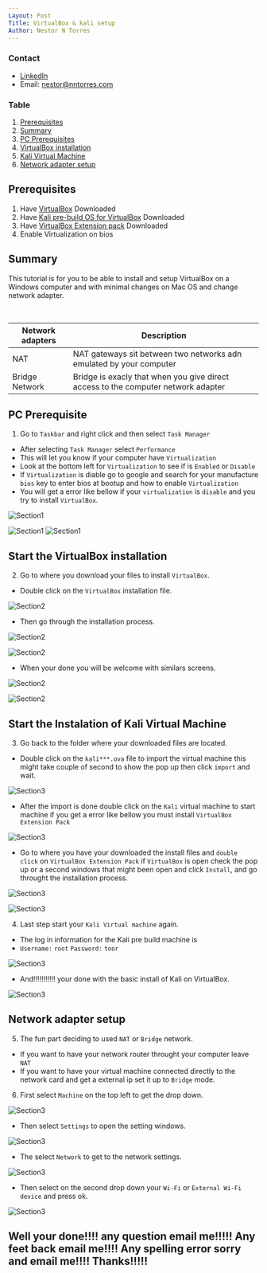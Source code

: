 ```yaml
---
Layout: Post
Title: VirtualBox & kali setup
Author: Nestor N Torres
---
```


### Contact
- [LinkedIn](https://www.linkedin.com/in/nestor-n-torres-737172a5/)
- Email: nestor@nntorres.com

### Table
1. [Prerequisites](#preinfo)
2. [Summary](#Summary)
3. [PC Prerequisites](#First)
4. [VirtualBox installation](#Second)
5. [Kali Virtual Machine](#Third)
6. [Network adapter setup](#Fourth)

## Prerequisites <a id="preinfo"></a>
1. Have [VirtualBox](https://www.virtualbox.org/wiki/Downloads) Downloaded
2. Have [Kali pre-build OS for VirtualBox](https://www.offensive-security.com/kali-linux-vm-vmware-virtualbox-hyperv-image-download/) Downloaded
3. Have [VirtualBox Extension pack](https://www.virtualbox.org/wiki/Downloads) Downloaded
4. Enable Virtualization on bios

## Summary <a id="Summary"></a> 
This tutorial is for you to be able to install and setup VirtualBox on a Windows computer and with minimal changes on Mac OS and change network adapter. 


<br>

| Network adapters | Description                                                                      |
|------------------|----------------------------------------------------------------------------------|
| NAT              | NAT gateways sit between two networks adn emulated by your computer              |
| Bridge Network   | Bridge is exacly that when you give direct access to the computer network adapter|


## PC Prerequisite <a id="First"></a>


1. Go to `Taskbar` and right click and then select `Task Manager`

- After selecting `Task Manager` select `Performance`
- This will let you know if your computer have `Virtualization`
- Look at the bottom left for `Virtualization` to see if is `Enabled` or `Disable`
- If `Virtualization` is diable go to google and search for your manufacture `bios` key to enter bios at bootup and how to enable `Virtualization`
- You will get a error like bellow if your `virtualization` is `disable` and you try to install `VirtualBox`. 

![Section1](/assets/2-1.png)

![Section1](/assets/1.png) 
![Section1](/assets/2.png)


## Start the VirtualBox installation <a id="Second"></a>

2. Go to where you download your files to install `VirtualBox`.

- Double click on the `VirtualBox` installation file.

![Section2](/assets/3.png)

- Then go through the installation process. 

![Section2](/assets/4.png)

![Section2](/assets/5.png)

- When your done you will be welcome with similars screens. 

![Section2](/assets/6.png)

![Section2](/assets/7.png)

## Start the Instalation of Kali Virtual Machine <a id="Third"></a>

3. Go back to the folder where your downloaded files are located. 

- Double click on the `kali***.ova` file to import the virtual machine this might take couple of second to show the pop up then click `import` and wait.  

![Section3](/assets/8.png)

- After the import is done double click on the `Kali` virtual machine to start machine if you get a error like bellow you must install `VirtualBox Extension Pack`

![Section3](/assets/9.png)

- Go to where you have your downloaded the install files and `double click` on `VirtualBox Extension Pack` if `VirtualBox` is open check the pop up or a second windows that might been open and click `Install`, and go throught the installation process. 

![Section3](/assets/10.png)

![Section3](/assets/11.png)

4. Last step start your `Kali Virtual machine` again. 

- The log in information for the Kali pre build machine is
- `Username:` `root`
  `Password:` `toor`

![Section3](/assets/11.png)

- And!!!!!!!!!!! your done with the basic install of Kali on VirtualBox. 

![Section3](/assets/12.png)

## Network adapter setup <a id="Fourth"></a>

5. The fun part deciding to used `NAT` or `Bridge` network.
- If you want to have your network router throught your computer leave `NAT`
- If you want to have your virtual machine connected directly to the network card and get a external ip set it up to `Bridge` mode. 

6. First select `Machine` on the top left to get the drop down.

 ![Section3](/assets/13.png)

- Then select `Settings` to open the setting windows. 

![Section3](/assets/14.png)

- The select `Network` to get to the network settings. 

![Section3](/assets/15.png)

- Then select on the second drop down your `Wi-Fi` or `External Wi-Fi device` and press ok. 

![Section3](/assets/16.png)


## Well your done!!!! any question email me!!!!! Any feet back email me!!!! Any spelling error sorry and email me!!!! Thanks!!!!!